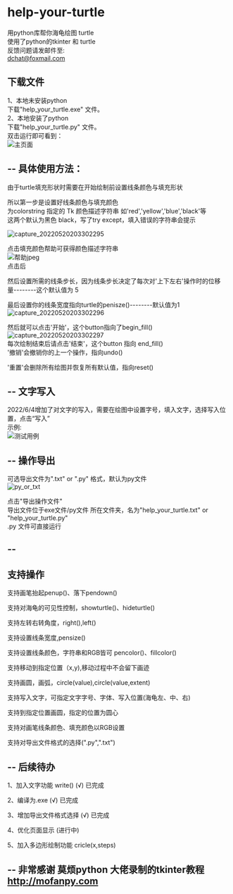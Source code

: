 # help-your-turtle
用python库帮你海龟绘图 turtle   
使用了python的tkinter 和 turtle  
反馈问题请发邮件至:  
dchat@foxmail.com  


下载文件 
--
1、本地未安装python  
   下载"help_your_turtle.exe" 文件。  
2、本地安装了python   
   下载"help_your_turtle.py" 文件。  
双击运行即可看到：     
![主页面](https://user-images.githubusercontent.com/99422473/172176515-998dd887-5b23-4993-aa12-ba0a6f4aff46.jpeg)  

--
具体使用方法：   
-- 
由于turtle填充形状时需要在开始绘制前设置线条颜色与填充形状  
  
所以第一步是设置好线条颜色与填充颜色  
为colorstring 指定的 Tk 颜色描述字符串 如'red','yellow','blue','black'等  
这两个默认为黑色 black，写了try except，填入错误的字符串会提示
  
![capture_20220520203302295](https://user-images.githubusercontent.com/99422473/169559854-4e1b4dd8-b217-471e-84e2-6d8833b7bc88.jpeg)  

点击填充颜色帮助可获得颜色描述字符串  
![帮助jpeg](https://user-images.githubusercontent.com/99422473/171919403-7e11f1b7-a3b6-4561-9b86-b36e7d838657.jpeg)  
点击后  
    
然后设置所需的线条步长，因为线条步长决定了每次对'上下左右'操作时的位移量--------这个默认值为 5  

最后设置你的线条宽度指向turtle的penisze()--------默认值为1  
![capture_20220520203302296](https://user-images.githubusercontent.com/99422473/169560676-5dbf499b-dd14-48a2-84aa-d68f3750d198.jpeg)
  
 
然后就可以点击'开始'，这个button指向了begin_fill()   
![capture_20220520203302297](https://user-images.githubusercontent.com/99422473/169562313-1916074b-4d36-4176-9378-183162e50fd8.jpeg)  
每次绘制结束后请点击'结束'，这个button 指向 end_fill()   
'撤销'会撤销你的上一个操作，指向undo()  
  
'重置'会删除所有绘图并恢复所有默认值，指向reset()  
   
--
文字写入
--  
2022/6/4增加了对文字的写入，需要在绘图中设置字号，填入文字，选择写入位置，点击“写入”  
示例:  
![测试用例](https://user-images.githubusercontent.com/99422473/171907351-6f76c249-3c02-4629-9de7-e052fdc6f5de.jpeg)  

-- 
操作导出
--
可选导出文件为".txt" or ".py" 格式，默认为py文件  
![py_or_txt](https://user-images.githubusercontent.com/99422473/172177865-9d310e53-5f77-4923-a062-28f1cb07dde4.jpeg)  
  
点击"导出操作文件"   
导出文件位于exe文件/py文件 所在文件夹，名为"help_your_turtle.txt" or "help_your_turtle.py"  
.py 文件可直接运行   

--  
--
支持操作
--
支持画笔抬起penup()、落下pendown()  
  
支持对海龟的可见性控制，showturtle()、hideturtle()  
  
支持左转右转角度，right(),left()  
  
支持设置线条宽度,pensize()  
  
支持设置线条颜色，字符串和RGB皆可 pencolor()、fillcolor()  
  
支持移动到指定位置（x,y),移动过程中不会留下画迹  
  
支持画圆，画弧，circle(value),circle(value,extent)  

支持写入文字，可指定文字字号、字体、写入位置(海龟左、中、右)  
  
支持到指定位置画圆，指定的位置为圆心

支持对画笔线条颜色、填充颜色以RGB设置
   
支持对导出文件格式的选择(".py",".txt")
  
--
后续待办 
--

1、加入文字功能 write()  (√) 已完成 
  
2、编译为.exe  (√) 已完成  
  
3、增加导出文件格式选择 (√) 已完成
  
4、优化页面显示 (进行中)  
  
5、加入多边形绘制功能 cricle(x,steps)  
  

  


--
非常感谢 莫烦python 大佬录制的tkinter教程 http://mofanpy.com
--
